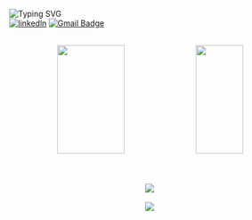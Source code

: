 ![Typing SVG](https://readme-typing-svg.herokuapp.com?font=Star+Jedi&duration=4000&pause=&color=159FF7&vCenter=true&repeat=false&random=false&width=435&lines=Hi...+I'm+Arthur.)
<br>
[![linkedln](https://img.shields.io/badge/LinkedIn-0077B5?style=for-the-badge&logo=linkedin&logoColor=white)](https://www.linkedin.com/in/arthur-henrique-pestana-schneider-46479626b/)
[![Gmail Badge](https://img.shields.io/badge/Gmail-D14836?style=for-the-badge&logo=gmail&logoColor=white&link=mailto:arthurschneider355@gmail.com)](mailto:arthurschneider355@gmail.com)
<br>
<br>
<div align="center">
     <img width="49%" height="195px" src="https://bad-apple-github-readme.vercel.app/api?username=arthurpestana&show_icons=true&theme=transparent&count_private=true&hide_border=true&title_color=288CB8FF&icon_color=00bfbf&text_color=c9d1d9&bg_color=0d1117"/>
     <img width="41%" height="195px" src="https://github-readme-mwendwa.vercel.app/api/top-langs/?username=arthurpestana&layout=compact&theme=transparent&hide_border=true&title_color=288CB8FF&text_color=00bfbf&bg_color=0d1117"/>
</div>
<br>
<br>
<br>

<div align="center">
     <img src="https://skills.thijs.gg/icons?i=html,css,tailwind,js,react,nodejs,git,github,vscode,python,mysql,linux,&perline=13"/>
</div>

<br>
<div align="center">
     <img src="https://capsule-render.vercel.app/api?type=waving&color=gradient&height=100&section=footer"/>
</div>
